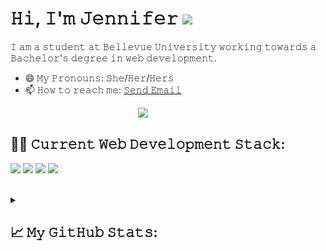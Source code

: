 <!DOCTYPE html>
<html>
  <head>
    <meta charset="utf-8">
    <meta name="description" content="Author: Jennifer Hoitenga">
  </head>
</html>

<h1>𝙷𝚒, 𝙸'𝚖 𝙹𝚎𝚗𝚗𝚒𝚏𝚎𝚛 <img src="https://media.giphy.com/media/3owyplYLWlGFQk9mF2/giphy.gif" width="60"></h1>
<p>𝙸 𝚊𝚖 𝚊 𝚜𝚝𝚞𝚍𝚎𝚗𝚝 𝚊𝚝 𝙱𝚎𝚕𝚕𝚎𝚟𝚞𝚎 𝚄𝚗𝚒𝚟𝚎𝚛𝚜𝚒𝚝𝚢 𝚠𝚘𝚛𝚔𝚒𝚗𝚐 𝚝𝚘𝚠𝚊𝚛𝚍𝚜 𝚊 𝙱𝚊𝚌𝚑𝚎𝚕𝚘𝚛'𝚜 𝚍𝚎𝚐𝚛𝚎𝚎 𝚒𝚗 𝚠𝚎𝚋 𝚍𝚎𝚟𝚎𝚕𝚘𝚙𝚖𝚎𝚗𝚝.</p>
<ul>
  <li>😄 𝙼𝚢 𝙿𝚛𝚘𝚗𝚘𝚞𝚗𝚜: 𝚂𝚑𝚎/𝙷𝚎𝚛/𝙷𝚎𝚛𝚜</li>
  <li>📫 𝙷𝚘𝚠 𝚝𝚘 𝚛𝚎𝚊𝚌𝚑 𝚖𝚎: <a href="mailto:jhoitenga@gmail.com">𝚂𝚎𝚗𝚍 𝙴𝚖𝚊𝚒𝚕</a></li>
</ul>
<img align="right" src="https://media.giphy.com/media/ZVik7pBtu9dNS/giphy.gif" width="300">

<br/>
<h2>👨‍💻 𝙲𝚞𝚛𝚛𝚎𝚗𝚝 𝚆𝚎𝚋 𝙳𝚎𝚟𝚎𝚕𝚘𝚙𝚖𝚎𝚗𝚝 𝚂𝚝𝚊𝚌𝚔:</h2>
<p><img src="https://img.shields.io/badge/HTML5-E34F26?style=for-the-badge&logo=html5&logoColor=white" />
<img src="https://img.shields.io/badge/CSS3-1572B6?style=for-the-badge&logo=css3&logoColor=white" />
<img src="https://img.shields.io/badge/JavaScript-F7DF1E?style=for-the-badge&logo=javascript&logoColor=black" />
<img src="https://img.shields.io/badge/Node.js-43853D?style=for-the-badge&logo=node.js&logoColor=white" />
</p>
<br/>
<details>
  
<summary>
  <h2>📈 𝙼𝚢 𝙶𝚒𝚝𝙷𝚞𝚋 𝚂𝚝𝚊𝚝𝚜:</h2>
</summary>
<br/>

[![My user statistics](images/userstats.svg)](https://github.com/cicirello/user-statistician)
<br/>



<a href="https://visitorbadge.io/status?path=https%3A%2F%2Fgithub.com%2Fjhoitenga"><img src="https://api.visitorbadge.io/api/visitors?path=https%3A%2F%2Fgithub.com%2Fjhoitenga&countColor=%23697689&style=plastic" /></a>

 𝙻𝚒𝚗𝚔 𝚝𝚘 <a href="https://jhoitenga.wrapped.run" target="_blank"><b>𝙶𝚒𝚝𝙷𝚞𝚋 𝚆𝚛𝚊𝚙𝚙𝚎𝚍</b></a>

</details>
